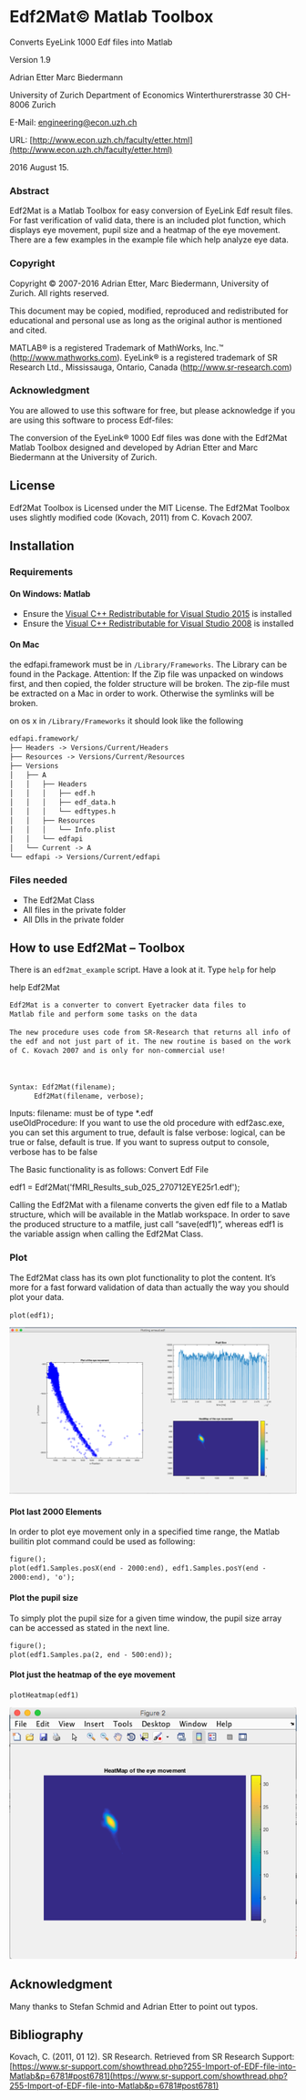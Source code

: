 # Edf2Mat© Matlab Toolbox
Converts EyeLink 1000 Edf files into Matlab

  Version 1.9

  Adrian Etter
  Marc Biedermann

  University of Zurich
  Department of Economics
  Winterthurerstrasse 30
  CH-8006 Zurich

E-Mail: engineering@econ.uzh.ch

URL:	[http://www.econ.uzh.ch/faculty/etter.html](http://www.econ.uzh.ch/faculty/etter.html)

2016 August 15.

### Abstract

Edf2Mat is a Matlab Toolbox for easy conversion of EyeLink Edf result files. For fast verification of valid data, there is an included plot function, which displays eye movement,  pupil size and a heatmap of the eye movement. There are a few examples in the example file which help analyze eye data.


### Copyright

Copyright © 2007-2016 Adrian Etter, Marc Biedermann, University of Zurich. All rights reserved.


This document may be copied, modified, reproduced and redistributed for educational and personal use as long as the original author is mentioned and cited.

MATLAB® is a registered Trademark of MathWorks, Inc.™ (http://www.mathworks.com).
EyeLink® is a registered trademark of SR Research Ltd., Mississauga, Ontario, Canada (http://www.sr-research.com)

### Acknowledgment


You are allowed to use this software for free, but please acknowledge if you are using this software to process Edf-files:

The conversion of the EyeLink® 1000 Edf files was done with the Edf2Mat Matlab Toolbox designed and developed by Adrian Etter and Marc Biedermann at the University of Zurich.


## License


Edf2Mat Toolbox is Licensed under the MIT License.
The Edf2Mat Toolbox uses slightly modified code (Kovach, 2011) from C. Kovach 2007.


## Installation


### Requirements


#### On Windows: Matlab
- Ensure the [Visual C++ Redistributable for Visual Studio 2015](https://www.microsoft.com/en-us/download/details.aspx?id=48145) is installed
- Ensure the [Visual C++ Redistributable for Visual Studio 2008](https://www.microsoft.com/en-us/download/details.aspx?id=29) is installed



#### On Mac

the edfapi.framework must be in `/Library/Frameworks`. The Library can be found in the Package. Attention: If the Zip file was unpacked on windows first, and then copied, the folder structure will be broken. The zip-file must be extracted on a Mac in order to work. Otherwise the symlinks will be broken.

on os x in `/Library/Frameworks` it should look like the following

```
edfapi.framework/
├── Headers -> Versions/Current/Headers
├── Resources -> Versions/Current/Resources
├── Versions
│   ├── A
│   │   ├── Headers
│   │   │   ├── edf.h
│   │   │   ├── edf_data.h
│   │   │   └── edftypes.h
│   │   ├── Resources
│   │   │   └── Info.plist
│   │   └── edfapi
│   └── Current -> A
└── edfapi -> Versions/Current/edfapi
```


### Files needed


- The Edf2Mat Class
- All files in the private folder
- All Dlls in the private folder

## How to use Edf2Mat – Toolbox


There is an `edf2mat_example` script. Have a look at it.
Type `help` for help

  help Edf2Mat


    Edf2Mat is a converter to convert Eyetracker data files to
    Matlab file and perform some tasks on the data

    The new procedure uses code from SR-Research that returns all info of
    the edf and not just part of it. The new routine is based on the work
    of C. Kovach 2007 and is only for non-commercial use!



    Syntax: Edf2Mat(filename);
          Edf2Mat(filename, verbose);


   Inputs:
      filename:           must be of type *.edf     
      useOldProcedure:    If you want to use the old procedure with
                        edf2asc.exe, you can set this argument to
                        true, default is false
      verbose:            logical, can be true or false, default is true.
                        If you want to supress output to console,
                        verbose has to be false


  The Basic functionality is as follows:
  Convert Edf File

  edf1 = Edf2Mat('fMRI_Results_sub_025_270712EYE25r1.edf');


Calling the Edf2Mat with a filename converts the given edf file to a Matlab structure, which will be available in the Matlab workspace.
In order to save the produced structure to a matfile, just call “save(edf1)”, whereas edf1 is the variable assign when calling the Edf2Mat Class.



### Plot

The Edf2Mat class has its own plot functionality to plot the content. It’s more for a fast forward validation of data than actually the way you should plot your data.


`plot(edf1);`

![alt text](./plotfunctionarnaud.png "Example of the function plot(edf1)")



#### Plot last 2000 Elements

In order to plot eye movement only in a specified time range, the Matlab builitin plot command could be used as following:

```
figure();
plot(edf1.Samples.posX(end - 2000:end), edf1.Samples.posY(end - 2000:end), 'o');
```

#### Plot the pupil size

To simply plot the pupil size for a given time window, the pupil size array can be accessed as stated in the next line.

```
figure();
plot(edf1.Samples.pa(2, end - 500:end));
```

#### Plot just the heatmap of the eye movement

```
plotHeatmap(edf1)
```
![alt text](./plotHeatmapfunctionarnaud.png "Example of the function plotHeatmap(edf1)")

## Acknowledgment
Many thanks to Stefan Schmid and Adrian Etter to point out typos.


## Bibliography
Kovach, C. (2011, 01 12). SR Research. Retrieved from SR Research Support: [https://www.sr-support.com/showthread.php?255-Import-of-EDF-file-into-Matlab&p=6781#post6781](https://www.sr-support.com/showthread.php?255-Import-of-EDF-file-into-Matlab&p=6781#post6781)
